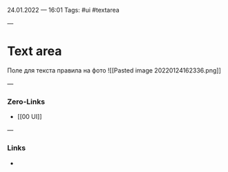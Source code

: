 24.01.2022 — 16:01
Tags: #ui #textarea

—
# Text area

Поле для текста правила на фото
![[Pasted image 20220124162336.png]]



—
### Zero-Links
- [[00 UI]]

—
### Links
- 